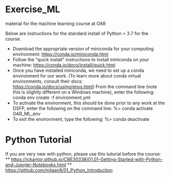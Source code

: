 # Exercise_ML
material for the machine learning course at OAR

Below are instructions for the standard install of Python > 3.7 for the course.

* Download the appropriate version of miniconda for your computing environment: https://conda.io/miniconda.html
* Follow the "quick install" instructions to install miniconda on your machine: https://conda.io/docs/install/quick.html
* Once you have installed miniconda, we need to set up a conda environment for our work. (To learn more about conda virtual environments, consult their docs: https://conda.io/docs/using/envs.html) From the command line (note this is slightly different on a Windows machine), enter the following: conda env create -f environment.yml
* To activate the environment, this should be done prior to any work at the DSFP, enter the following on the command line:  %> conda activate OAR_ML_env
* To exit the environment, type the following: %> conda deactivate

# Python Tutorial

If you are very new with python, please use this tutorial before the course: 
 ** https://jckantor.github.io/CBE30338/01.01-Getting-Started-with-Python-and-Jupyter-Notebooks.html
 ** https://github.com/milaan9/01_Python_Introduction
